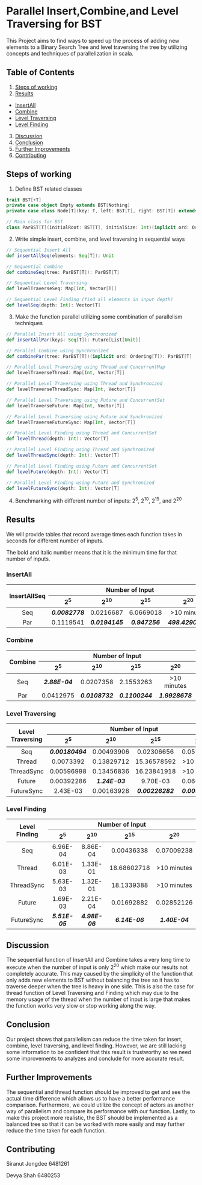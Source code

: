 # Parallel Insert,Combine,and Level Traversing for BST

This Project aims to find ways to speed up the process of adding new elements to a Binary Search Tree and level traversing the tree by utilizing concepts and techniques of parallelization in scala.

## Table of Contents

1. [Steps of working](#steps-of-working)
2. [Results](#results)

- [InsertAll](#insertall)
- [Combine](#combine)
- [Level Traversing](#level-traversing)
- [Level Finding](#level-finding)

3. [Discussion](#discussion)
4. [Conclusion](#conclusion)
5. [Further Improvements](#further-improvements)
6. [Contributing](#contributing)

## Steps of working

1. Define BST related classes

```scala
trait BST[+T]
private case object Empty extends BST[Nothing]
private case class Node[T](key: T, left: BST[T], right: BST[T]) extends BST[T]

// Main class for BST
class ParBST[T](initialRoot: BST[T], initialSize: Int)(implicit ord: Ordering[T]) extends BST[T]
```

2. Write simple insert, combine, and level traversing in sequential ways

```scala
// Sequential Insert All
def insertAllSeq(elements: Seq[T]): Unit

// Sequential Combine
def combineSeq(tree: ParBST[T]): ParBST[T]

// Sequential Level Traversing
def levelTraverseSeq: Map[Int, Vector[T]]

// Sequential Level Finding (find all elements in input depth)
def levelSeq(depth: Int): Vector[T]
```

3. Make the function parallel utilizing some combination of parallelism techniques

```scala
// Parallel Insert All using Synchronized
def insertAllPar(keys: Seq[T]): Future[List[Unit]]

// Parallel Combine using Synchronized
def combinePar(tree: ParBST[T])(implicit ord: Ordering[T]): ParBST[T]

// Parallel Level Traversing using Thread and ConcurrentMap
def levelTraverseThread: Map[Int, Vector[T]]

// Parallel Level Traversing using Thread and Synchronized
def levelTraverseThreadSync: Map[Int, Vector[T]]

// Parallel Level Traversing using Future and ConcurrentSet
def levelTraverseFuture: Map[Int, Vector[T]]

// Parallel Level Traversing using Future and Synchronized
def levelTraverseFutureSync: Map[Int, Vector[T]]

// Parallel Level Finding using Thread and ConcurrentSet
def levelThread(depth: Int): Vector[T]

// Parallel Level Finding using Thread and Synchronized
def levelThreadSync(depth: Int): Vector[T]

// Parallel Level Finding using Future and ConcurrentSet
def levelFuture(depth: Int): Vector[T]

// Parallel Level Finding using Future and Synchronized
def levelFutureSync(depth: Int): Vector[T]
```

4. Benchmarking with different number of inputs: 2<sup>5</sup>, 2<sup>10</sup>, 2<sup>15</sup>, and 2<sup>20</sup>

## Results

We will provide tables that record average times each function takes in seconds for different number of inputs.

The bold and italic number means that it is the minimum time for that number of inputs.

### InsertAll

<table>
  <thead>
    <tr>
      <th rowspan="2" style="text-align:center;">InsertAllSeq</th>
      <th colspan="4" style="text-align:center;">Number of Input</th>
    </tr>
    <tr>
      <th style="text-align:center;">2<sup>5</sup></th>
      <th style="text-align:center;">2<sup>10</sup></th>
      <th style="text-align:center;">2<sup>15</sup></th>
      <th style="text-align:center;">2<sup>20</sup></th>
    </tr>
  </thead>
  <tbody>
    <tr>
      <td style="text-align:center;">Seq</td>
      <td style="text-align:center;"><i><b>0.0082778</b></i></td>
      <td style="text-align:center;">0.0216687</td>
      <td style="text-align:center;">6.0669018</td>
      <td style="text-align:center;">&gt;10 minutes</td>
    </tr>
    <tr>
      <td style="text-align:center;">Par</td>
      <td style="text-align:center;">0.1119541</td>
      <td style="text-align:center;"><i><b>0.0194145</b></i></td>
      <td style="text-align:center;"><i><b>0.947256</b></i></td>
      <td style="text-align:center;"><i><b>498.4290413</b></i></td>
    </tr>
  </tbody>
</table>

### Combine

<table>
  <thead>
    <tr>
      <th rowspan="2" style="text-align:center;">Combine</th>
      <th colspan="4" style="text-align:center;">Number of Input</th>
    </tr>
    <tr>
      <th style="text-align:center;">2<sup>5</sup></th>
      <th style="text-align:center;">2<sup>10</sup></th>
      <th style="text-align:center;">2<sup>15</sup></th>
      <th style="text-align:center;">2<sup>20</sup></th>
    </tr>
  </thead>
  <tbody>
    <tr>
      <td style="text-align:center;">Seq</td>
      <td style="text-align:center;"><i><b>2.88E-04</b></i></td>
      <td style="text-align:center;">0.0207358</td>
      <td style="text-align:center;">2.1553263</td>
      <td style="text-align:center;">&gt;10 minutes</td>
    </tr>
    <tr>
      <td style="text-align:center;">Par</td>
      <td style="text-align:center;">0.0412975</td>
      <td style="text-align:center;"><i><b>0.0108732</b></i></td>
      <td style="text-align:center;"><i><b>0.1100244</b></i></td>
      <td style="text-align:center;"><i><b>1.9928678</b></i></td>
    </tr>
  </tbody>
</table>

### Level Traversing

<table>
  <thead>
    <tr>
      <th rowspan="2" style="text-align:center;">Level Traversing</th>
      <th colspan="4" style="text-align:center;">Number of Input</th>
    </tr>
    <tr>
      <th style="text-align:center;">2<sup>5</sup></th>
      <th style="text-align:center;">2<sup>10</sup></th>
      <th style="text-align:center;">2<sup>15</sup></th>
      <th style="text-align:center;">2<sup>20</sup></th>
    </tr>
  </thead>
  <tbody>
    <tr>
      <td style="text-align:center;">Seq</td>
      <td style="text-align:center;"><i><b>0.00180494</b></i></td>
      <td style="text-align:center;">0.00493906</td>
      <td style="text-align:center;">0.02306656</td>
      <td style="text-align:center;">0.05961594</td>
    </tr>
    <tr>
      <td style="text-align:center;">Thread</td>
      <td style="text-align:center;">0.0073392</td>
      <td style="text-align:center;">0.13829712</td>
      <td style="text-align:center;">15.36578592</td>
      <td style="text-align:center;">&gt;10 minutes</td>
    </tr>
    <tr>
      <td style="text-align:center;">ThreadSync</td>
      <td style="text-align:center;">0.00596998</td>
      <td style="text-align:center;">0.13456836</td>
      <td style="text-align:center;">16.23841918</td>
      <td style="text-align:center;">&gt;10 minutes</td>
    </tr>
    <tr>
      <td style="text-align:center;">Future</td>
      <td style="text-align:center;">0.00392286</td>
      <td style="text-align:center;"><i><b>1.24E-03</b></i></td>
      <td style="text-align:center;">9.70E-03</td>
      <td style="text-align:center;">0.06019244</td>
    </tr>
    <tr>
      <td style="text-align:center;">FutureSync</td>
      <td style="text-align:center;">2.43E-03</td>
      <td style="text-align:center;">0.00163928</td>
      <td style="text-align:center;"><i><b>0.00226282</b></i></td>
      <td style="text-align:center;"><i><b>0.00977444</b></i></td>
    </tr>
  </tbody>
</table>

### Level Finding

<table>
  <thead>
    <tr>
      <th rowspan="2" style="text-align:center;">Level Finding</th>
      <th colspan="4" style="text-align:center;">Number of Input</th>
    </tr>
    <tr>
      <th style="text-align:center;">2<sup>5</sup></th>
      <th style="text-align:center;">2<sup>10</sup></th>
      <th style="text-align:center;">2<sup>15</sup></th>
      <th style="text-align:center;">2<sup>20</sup></th>
    </tr>
  </thead>
  <tbody>
    <tr>
      <td style="text-align:center;">Seq</td>
      <td style="text-align:center;">6.96E-04</td>
      <td style="text-align:center;">8.86E-04</td>
      <td style="text-align:center;">0.00436338</td>
      <td style="text-align:center;">0.07009238</td>
    </tr>
    <tr>
      <td style="text-align:center;">Thread</td>
      <td style="text-align:center;">6.01E-03</td>
      <td style="text-align:center;">1.33E-01</td>
      <td style="text-align:center;">18.68602718</td>
      <td style="text-align:center;">&gt;10 minutes</td>
    </tr>
    <tr>
      <td style="text-align:center;">ThreadSync</td>
      <td style="text-align:center;">5.63E-03</td>
      <td style="text-align:center;">1.32E-01</td>
      <td style="text-align:center;">18.1339388</td>
      <td style="text-align:center;">&gt;10 minutes</td>
    </tr>
    <tr>
      <td style="text-align:center;">Future</td>
      <td style="text-align:center;">1.69E-03</td>
      <td style="text-align:center;">2.21E-04</td>
      <td style="text-align:center;">0.01692882</td>
      <td style="text-align:center;">0.02852126</td>
    </tr>
    <tr>
      <td style="text-align:center;">FutureSync</td>
      <td style="text-align:center;"><i><b>5.51E-05</b></i></td>
      <td style="text-align:center;"><i><b>4.98E-06</b></i></td>
      <td style="text-align:center;"><i><b>6.14E-06</b></i></td>
      <td style="text-align:center;"><i><b>1.40E-04</b></i></td>
    </tr>
  </tbody>
</table>

## Discussion

The sequential function of InsertAll and Combine takes a very long time to execute when the number of input is only 2<sup>20</sup> which make our results not completely accurate. This may caused by the simplicity of the function that only adds new elements to BST without balancing the tree so it has to traverse deeper when the tree is heavy in one side. This is also the case for thread function of Level Traversing and Finding which may due to the memory usage of the thread when the number of input is large that makes the function works very slow or stop working along the way.

## Conclusion

Our project shows that parallelism can reduce the time taken for insert, combine, level traversing, and level finding. However, we are still lacking some information to be confident that this result is trustworthy so we need some improvements to analyzes and conclude for more accurate result.

## Further Improvements

The sequential and thread function should be improved to get and see the actual time difference which allows us to have a better performance comparison. Furthermore, we could utilize the concept of actors as another way of parallelism and compare its performance with our function. Lastly, to make this project more realistic, the BST should be implemented as a balanced tree so that it can be worked with more easily and may further reduce the time taken for each function.

## Contributing

Siranut Jongdee 6481261

Devya Shah 6480253
